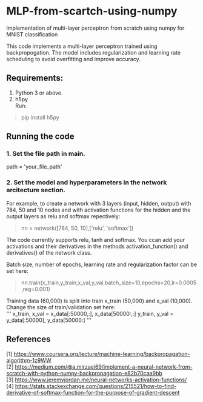 # MLP-from-scartch-using-numpy
Implementation of multi-layer perceptron from scratch using numpy for MNIST classification 

This code implements a multi-layer perceptron trained using backpropogation. The model includes regularization and learning rate scheduling to avoid overfitting and improve accuracy.

## Requirements:

1. Python 3 or above.
2. h5py  
Run:
>pip install h5py

## Running the code

### 1. Set the file path in main.
path = 'your_file_path'

### 2. Set the model and hyperparameters in the network arcitecture section.
For example, to create a network with 3 layers (input, hidden, output) with 784, 50 and 10 nodes and with activation functions for the hidden and the output layers as relu and softmax repectively: 

> nn = network([784, 50, 10],['relu', 'softmax'])

The code currently supports relu, tanh and softmax. You ccan add your activations and their derivatives in the methods activation_function() and derivatives() of the network class.

Batch size, number of epochs, learning rate and regularization factor can be set here:
>nn.train(x_train,y_train,x_val,y_val,batch_size=10,epochs=20,lr=0.0005,reg=0.001)

Training data (60,000) is split into train x_train (50,000) and x_val (10,000).  
Change the size of train/validation set here:  
'''
x_train, x_val = x_data[:50000,:], x_data[50000:,:]
y_train, y_val = y_data[:50000], y_data[50000:]
'''

## References

[1] https://www.coursera.org/lecture/machine-learning/backpropagation-algorithm-1z9WW  
[2] https://medium.com/@a.mirzaei69/implement-a-neural-network-from-scratch-with-python-numpy-backpropagation-e82b70caa9bb  
[3] https://www.jeremyjordan.me/neural-networks-activation-functions/  
[4] https://stats.stackexchange.com/questions/215521/how-to-find-derivative-of-softmax-function-for-the-purpose-of-gradient-descent
